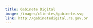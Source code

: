 ```yaml
---
title: Gabinete Digital
image: /images/clientes/gabinete.svg
link: http://gabinetedigital.rs.gov.br
---
```


